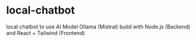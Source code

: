# local-chatbot
local chatbot to use AI Model Ollama (Mistral) build with Node.js (Backend) and React + Tailwind (Frontend)
